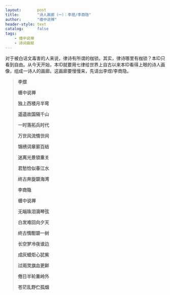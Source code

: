 ```yaml
---
layout:       post
title:        "诗人画廊（一）：李煜/李商隐"
author:       "缠中说禅"
header-style: text
catalog:      false
tags:
    - 缠中说禅
    - 诗词曲赋
---
```


对于被白话文毒害的人来说，律诗有所谓的枷锁。其实，律诗哪里有枷锁？本ID只看到自由。从今天开始，本ID就要用七律给世界上自古以来本ID看得上眼的诗人画像，组成一诗人的画廊。这画廊要慢慢来，先请出李煜/李商隐。



> **李煜**
>
> 
>
> **缠中说禅**
>
> 
>
> **独上西楼月半弯**
>
> **遥遥故国隔千山**
>
> **一时落拓兵时代**
>
> **万世风流情世间**
>
> **锦绣词章萦百结**
>
> **迷离光景锁重关**
>
> **君愁恰似春江水**
>
> **终古奔旋碧海湾**
>
> 
>
> **李商隐**
>
> 
>
> **缠中说禅**
>
> 
>
> **无端珠泪滴琴弦**
>
> **白发难回向夕天**
>
> **终古情酣碧一树**
>
> **长空梦冷夜谁边**
>
> **成灰蜡炬心犹紫**
>
> **过雨灵旗血更鲜**
>
> **倦日半轮重岭外**
>
> **苍茫乱野伫孤烟**
